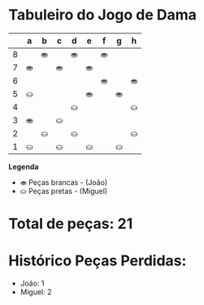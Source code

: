 # Tabuleiro do Jogo de Dama

|   | a | b | c | d | e | f | g | h |
|---|---|---|---|---|---|---|---|---|
| 8 |   | ⛂ |   | ⛂ |   | ⛂ |   |  |
| 7 | ⛂ |   | ⛂ |   | ⛂ |   |  |   |
| 6 |   |   |   |   |   | ⛂ |     |  ⛂ |
| 5 |⛀   |   |   |   |  ⛂ |   |  ⛂ |   |
| 4 |   |   |   |⛀   |   |   |   |⛀   |
| 3 | ⛂ |   | ⛀ |   |  |   |  |   |
| 2 |   | ⛀ |   | ⛀ |   |  |   | ⛀ |
| 1 | ⛀ |   | ⛀ |   | ⛀ |   | ⛀ |   |

**Legenda**

- ⛂ Peças brancas - (João)
- ⛀ Peças pretas - (Miguel)

# Total de peças: 21

# Histórico Peças Perdidas:

- João: 1
- Miguel: 2
